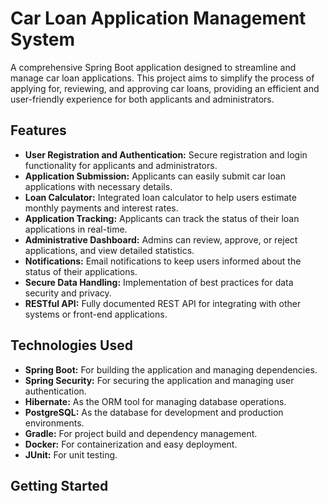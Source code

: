 # Car Loan Application Management System

A comprehensive Spring Boot application designed to streamline and manage car loan applications. This project aims to simplify the process of applying for, reviewing, and approving car loans, providing an efficient and user-friendly experience for both applicants and administrators.

## Features

- **User Registration and Authentication:** Secure registration and login functionality for applicants and administrators.
- **Application Submission:** Applicants can easily submit car loan applications with necessary details.
- **Loan Calculator:** Integrated loan calculator to help users estimate monthly payments and interest rates.
- **Application Tracking:** Applicants can track the status of their loan applications in real-time.
- **Administrative Dashboard:** Admins can review, approve, or reject applications, and view detailed statistics.
- **Notifications:** Email notifications to keep users informed about the status of their applications.
- **Secure Data Handling:** Implementation of best practices for data security and privacy.
- **RESTful API:** Fully documented REST API for integrating with other systems or front-end applications.

## Technologies Used

- **Spring Boot:** For building the application and managing dependencies.
- **Spring Security:** For securing the application and managing user authentication.
- **Hibernate:** As the ORM tool for managing database operations.
- **PostgreSQL:** As the database for development and production environments.
- **Gradle:** For project build and dependency management.
- **Docker:** For containerization and easy deployment.
- **JUnit:** For unit testing.

## Getting Started
